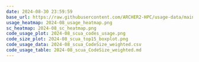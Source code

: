 ```yaml
---
date: 2024-08-30 23:59:59
base_url: https://raw.githubusercontent.com/ARCHER2-HPC/usage-data/main/allusers/2024/08
usage_heatmap: 2024-08_usage_heatmap.png
sc_heatmap: 2024-08_sc_heatmap.png
code_usage_plot: 2024-08_scua_codes_usage.png
code_size_plot: 2024-08_scua_top15_boxplot.png
code_usage_data: 2024-08_scua_CodeSize_weighted.csv
code_usage_table: 2024-08_scua_CodeSize_weighted.md
---
```

